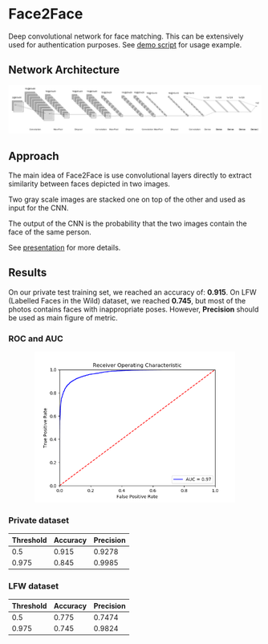 # Face2Face
Deep convolutional network for face matching. This can be extensively used for authentication purposes. See [demo script](NeuralNetwork/Demo.py) for usage example.

## Network Architecture
<div align="center">
<img src="img/network.png" width="800" />
</div>

## Approach
The main idea of Face2Face is use convolutional layers directly to extract similarity between faces depicted in two images.

Two gray scale images are stacked one on top of the other and used as input for the CNN.

The output of the CNN is the probability that the two images contain the face of the same person.

See [presentation](presentation/DLIC.pptx) for more details.

## Results
On our private test training set, we reached an accuracy of: **0.915**.
On LFW (Labelled Faces in the Wild) dataset, we reached **0.745**, but most of the photos contains faces with inappropriate poses.
However, **Precision** should be used as main figure of metric.

### ROC and AUC
<div align="center">
<img src="img/ROC.png" width="400" />
</div>

### Private dataset
| Threshold  | Accuracy   | Precision |
| ---------- | ---------- | --------- |
| 0.5        | 0.915      | 0.9278    |
| 0.975      | 0.845      | 0.9985    |

### LFW dataset
| Threshold  | Accuracy   | Precision |
| ---------- | ---------- | --------- |
| 0.5        | 0.775      | 0.7474    |
| 0.975      | 0.745      | 0.9824    |